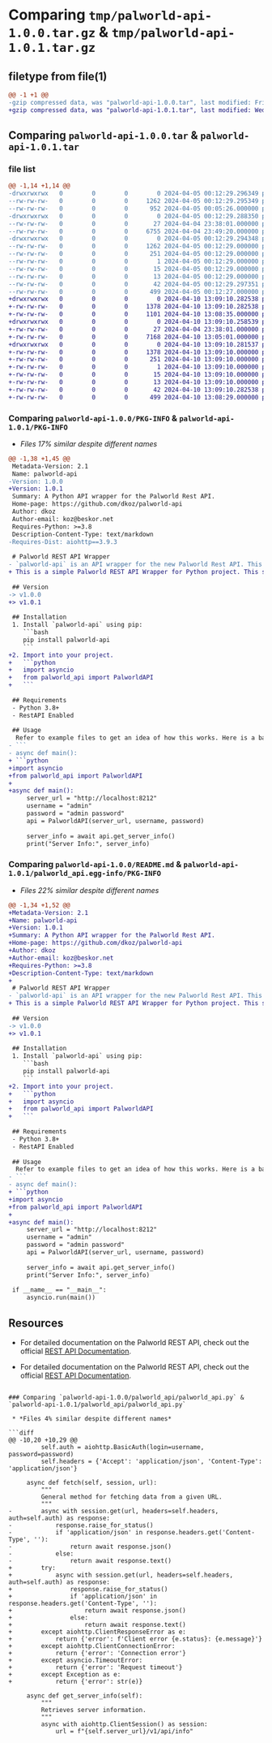 # Comparing `tmp/palworld-api-1.0.0.tar.gz` & `tmp/palworld-api-1.0.1.tar.gz`

## filetype from file(1)

```diff
@@ -1 +1 @@
-gzip compressed data, was "palworld-api-1.0.0.tar", last modified: Fri Apr  5 00:12:29 2024, max compression
+gzip compressed data, was "palworld-api-1.0.1.tar", last modified: Wed Apr 10 13:09:10 2024, max compression
```

## Comparing `palworld-api-1.0.0.tar` & `palworld-api-1.0.1.tar`

### file list

```diff
@@ -1,14 +1,14 @@
-drwxrwxrwx   0        0        0        0 2024-04-05 00:12:29.296349 palworld-api-1.0.0/
--rw-rw-rw-   0        0        0     1262 2024-04-05 00:12:29.295349 palworld-api-1.0.0/PKG-INFO
--rw-rw-rw-   0        0        0      952 2024-04-05 00:05:26.000000 palworld-api-1.0.0/README.md
-drwxrwxrwx   0        0        0        0 2024-04-05 00:12:29.288350 palworld-api-1.0.0/palworld_api/
--rw-rw-rw-   0        0        0       27 2024-04-04 23:38:01.000000 palworld-api-1.0.0/palworld_api/__init__.py
--rw-rw-rw-   0        0        0     6755 2024-04-04 23:49:20.000000 palworld-api-1.0.0/palworld_api/palworld_api.py
-drwxrwxrwx   0        0        0        0 2024-04-05 00:12:29.294348 palworld-api-1.0.0/palworld_api.egg-info/
--rw-rw-rw-   0        0        0     1262 2024-04-05 00:12:29.000000 palworld-api-1.0.0/palworld_api.egg-info/PKG-INFO
--rw-rw-rw-   0        0        0      251 2024-04-05 00:12:29.000000 palworld-api-1.0.0/palworld_api.egg-info/SOURCES.txt
--rw-rw-rw-   0        0        0        1 2024-04-05 00:12:29.000000 palworld-api-1.0.0/palworld_api.egg-info/dependency_links.txt
--rw-rw-rw-   0        0        0       15 2024-04-05 00:12:29.000000 palworld-api-1.0.0/palworld_api.egg-info/requires.txt
--rw-rw-rw-   0        0        0       13 2024-04-05 00:12:29.000000 palworld-api-1.0.0/palworld_api.egg-info/top_level.txt
--rw-rw-rw-   0        0        0       42 2024-04-05 00:12:29.297351 palworld-api-1.0.0/setup.cfg
--rw-rw-rw-   0        0        0      499 2024-04-05 00:12:27.000000 palworld-api-1.0.0/setup.py
+drwxrwxrwx   0        0        0        0 2024-04-10 13:09:10.282538 palworld-api-1.0.1/
+-rw-rw-rw-   0        0        0     1378 2024-04-10 13:09:10.282538 palworld-api-1.0.1/PKG-INFO
+-rw-rw-rw-   0        0        0     1101 2024-04-10 13:08:35.000000 palworld-api-1.0.1/README.md
+drwxrwxrwx   0        0        0        0 2024-04-10 13:09:10.258539 palworld-api-1.0.1/palworld_api/
+-rw-rw-rw-   0        0        0       27 2024-04-04 23:38:01.000000 palworld-api-1.0.1/palworld_api/__init__.py
+-rw-rw-rw-   0        0        0     7168 2024-04-10 13:05:01.000000 palworld-api-1.0.1/palworld_api/palworld_api.py
+drwxrwxrwx   0        0        0        0 2024-04-10 13:09:10.281537 palworld-api-1.0.1/palworld_api.egg-info/
+-rw-rw-rw-   0        0        0     1378 2024-04-10 13:09:10.000000 palworld-api-1.0.1/palworld_api.egg-info/PKG-INFO
+-rw-rw-rw-   0        0        0      251 2024-04-10 13:09:10.000000 palworld-api-1.0.1/palworld_api.egg-info/SOURCES.txt
+-rw-rw-rw-   0        0        0        1 2024-04-10 13:09:10.000000 palworld-api-1.0.1/palworld_api.egg-info/dependency_links.txt
+-rw-rw-rw-   0        0        0       15 2024-04-10 13:09:10.000000 palworld-api-1.0.1/palworld_api.egg-info/requires.txt
+-rw-rw-rw-   0        0        0       13 2024-04-10 13:09:10.000000 palworld-api-1.0.1/palworld_api.egg-info/top_level.txt
+-rw-rw-rw-   0        0        0       42 2024-04-10 13:09:10.282538 palworld-api-1.0.1/setup.cfg
+-rw-rw-rw-   0        0        0      499 2024-04-10 13:08:29.000000 palworld-api-1.0.1/setup.py
```

### Comparing `palworld-api-1.0.0/PKG-INFO` & `palworld-api-1.0.1/PKG-INFO`

 * *Files 17% similar despite different names*

```diff
@@ -1,38 +1,45 @@
 Metadata-Version: 2.1
 Name: palworld-api
-Version: 1.0.0
+Version: 1.0.1
 Summary: A Python API wrapper for the Palworld Rest API.
 Home-page: https://github.com/dkoz/palworld-api
 Author: dkoz
 Author-email: koz@beskor.net
 Requires-Python: >=3.8
 Description-Content-Type: text/markdown
-Requires-Dist: aiohttp==3.9.3
 
 # Palworld REST API Wrapper
- `palworld-api` is an API wrapper for the new Palworld Rest API. This supports all endpoints of the API and has been thoroughly tested.
+ This is a simple Palworld REST API Wrapper for Python project. This supports all API endpoints for Palworld.
 
 ## Version
-> v1.0.0
+> v1.0.1
 
 ## Installation
 1. Install `palworld-api` using pip:
    ```bash
    pip install palworld-api
    ```
+2. Import into your project.
+   ```python
+   import asyncio
+   from palworld_api import PalworldAPI
+   ```
 
 ## Requirements
 - Python 3.8+
 - RestAPI Enabled
 
 ## Usage
  Refer to example files to get an idea of how this works. Here is a basic usage:
- ```
- async def main():
+ ```python
+import asyncio
+from palworld_api import PalworldAPI
+
+async def main():
     server_url = "http://localhost:8212"
     username = "admin"
     password = "admin password"
     api = PalworldAPI(server_url, username, password)
 
     server_info = await api.get_server_info()
     print("Server Info:", server_info)
```

### Comparing `palworld-api-1.0.0/README.md` & `palworld-api-1.0.1/palworld_api.egg-info/PKG-INFO`

 * *Files 22% similar despite different names*

```diff
@@ -1,34 +1,52 @@
+Metadata-Version: 2.1
+Name: palworld-api
+Version: 1.0.1
+Summary: A Python API wrapper for the Palworld Rest API.
+Home-page: https://github.com/dkoz/palworld-api
+Author: dkoz
+Author-email: koz@beskor.net
+Requires-Python: >=3.8
+Description-Content-Type: text/markdown
+
 # Palworld REST API Wrapper
- `palworld-api` is an API wrapper for the new Palworld Rest API. This supports all endpoints of the API and has been thoroughly tested.
+ This is a simple Palworld REST API Wrapper for Python project. This supports all API endpoints for Palworld.
 
 ## Version
-> v1.0.0
+> v1.0.1
 
 ## Installation
 1. Install `palworld-api` using pip:
    ```bash
    pip install palworld-api
    ```
+2. Import into your project.
+   ```python
+   import asyncio
+   from palworld_api import PalworldAPI
+   ```
 
 ## Requirements
 - Python 3.8+
 - RestAPI Enabled
 
 ## Usage
  Refer to example files to get an idea of how this works. Here is a basic usage:
- ```
- async def main():
+ ```python
+import asyncio
+from palworld_api import PalworldAPI
+
+async def main():
     server_url = "http://localhost:8212"
     username = "admin"
     password = "admin password"
     api = PalworldAPI(server_url, username, password)
 
     server_info = await api.get_server_info()
     print("Server Info:", server_info)
 
 if __name__ == "__main__":
     asyncio.run(main())
 ```
 
 ## Resources
- For detailed documentation on the Palworld REST API, check out the official [REST API Documentation](https://tech.palworldgame.com/api/rest-api/palwold-rest-api/).
+ For detailed documentation on the Palworld REST API, check out the official [REST API Documentation](https://tech.palworldgame.com/api/rest-api/palwold-rest-api/).
```

### Comparing `palworld-api-1.0.0/palworld_api/palworld_api.py` & `palworld-api-1.0.1/palworld_api/palworld_api.py`

 * *Files 4% similar despite different names*

```diff
@@ -10,20 +10,29 @@
         self.auth = aiohttp.BasicAuth(login=username, password=password)
         self.headers = {'Accept': 'application/json', 'Content-Type': 'application/json'}
 
     async def fetch(self, session, url):
         """
         General method for fetching data from a given URL.
         """
-        async with session.get(url, headers=self.headers, auth=self.auth) as response:
-            response.raise_for_status()
-            if 'application/json' in response.headers.get('Content-Type', ''):
-                return await response.json()
-            else:
-                return await response.text()
+        try:
+            async with session.get(url, headers=self.headers, auth=self.auth) as response:
+                response.raise_for_status()
+                if 'application/json' in response.headers.get('Content-Type', ''):
+                    return await response.json()
+                else:
+                    return await response.text()
+        except aiohttp.ClientResponseError as e:
+            return {'error': f'Client error {e.status}: {e.message}'}
+        except aiohttp.ClientConnectionError:
+            return {'error': 'Connection error'}
+        except asyncio.TimeoutError:
+            return {'error': 'Request timeout'}
+        except Exception as e:
+            return {'error': str(e)}
 
     async def get_server_info(self):
         """
         Retrieves server information.
         """
         async with aiohttp.ClientSession() as session:
             url = f"{self.server_url}/v1/api/info"
```

